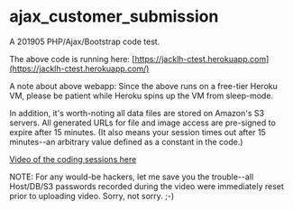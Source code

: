 # ajax_customer_submission

A 201905 PHP/Ajax/Bootstrap code test.


The above code is running here: [https://jacklh-ctest.herokuapp.com](https://jacklh-ctest.herokuapp.com/)


A note about above webapp:
Since the above runs on a free-tier Heroku VM, please be patient while Heroku spins up the VM from sleep-mode.


In addition, it's worth-noting all data files are stored on Amazon's S3 servers. All generated URLs for file and image access are pre-signed to expire after 15 minutes. (It also means your session times out after 15 minutes--an arbitrary value defined as a constant in the code.)


[Video of the coding sessions here](https://www.youtube.com/playlist?list=PLdkvASC3LVIZ5vC6PdP3ZcdIjOInp95g4)

NOTE: For any would-be hackers, let me save you the trouble--all Host/DB/S3 passwords recorded during the video were immediately reset prior to uploading video. Sorry, not sorry.  ;-)

